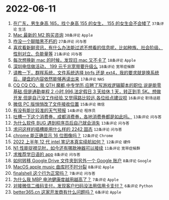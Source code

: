 # 2022-06-11

1. [在广东，男生身高 165，找个身高 155 的女生， 155 的女生会不会矮了](https://www.v2ex.com/t/858865) `37条评论` `生活`
1. [Mac 最新的 M2 购买咨询](https://www.v2ex.com/t/858840) `30条评论` `Apple`
1. [咋没一个聊暗黑不朽的](https://www.v2ex.com/t/858844) `27条评论` `问与答`
1. [喜欢看新鲜资讯，有什么办法能过滤不想看的信息呢，比如种族、社会阶级、性别对立、负能量等](https://www.v2ex.com/t/858903) `21条评论` `问与答`
1. [每次想换新 mac 的时候，发现旧 mac 又不卡了](https://www.v2ex.com/t/858882) `18条评论` `Apple`
1. [深圳电信做活动， 199 元千兆宽带要升级么](https://www.v2ex.com/t/858861) `18条评论` `宽带症候群`
1. [请教一下，群晖系统，文件系统选择 btrfs 还是 ext4，我的要求就是换系统后，硬盘的内容依然能够再读出来](https://www.v2ex.com/t/858876) `17条评论` `NAS`
1. [CQ CQ CQ，我 QTH 魔都,中专学历,应聘了写游戏逻辑脚本的职位,说是能零基础,但是通勤单程 2 小时,996,法定假日 3 天给休 1 天，转正到手 5K。想做开发,但是自己没工作经验.又觉得路比较远,各位给点建议呗](https://www.v2ex.com/t/858906) `16条评论` `职场话题`
1. [微信 PC 版悄悄改了文件接收位置](https://www.v2ex.com/t/858887) `15条评论` `微信`
1. [有没有能比较准的天气预报](https://www.v2ex.com/t/858905) `14条评论` `程序员`
1. [吐槽一下这个消费券，成都消费券，各地消费券都是如此吗。](https://www.v2ex.com/t/858912) `13条评论` `问与答`
1. [为什么软件 BUG 遇到程序员后自己就会消失](https://www.v2ex.com/t/858849) `13条评论` `问与答`
1. [求问这样的插槽能用什么样的 2242 固态](https://www.v2ex.com/t/858888) `12条评论` `问与答`
1. [chrome 能正确显示 16 位图像吗？](https://www.v2ex.com/t/858860) `12条评论` `Chrome`
1. [2022 上半年 12 代 intel 笔记本真实续航如何？](https://www.v2ex.com/t/858857) `12条评论` `硬件`
1. [N1 性能捉襟见肘，如今还有哪款神器可以接续](https://www.v2ex.com/t/858843) `11条评论` `宽带症候群`
1. [求推荐学日语的 app](https://www.v2ex.com/t/858899) `8条评论` `问与答`
1. [如何转移 Google Drive 文件夹到另外一个 Google 账户](https://www.v2ex.com/t/858877) `8条评论` `Google`
1. [MacOS apple music 曲库时不时分裂](https://www.v2ex.com/t/858867) `8条评论` `Apple`
1. [finalshell 这个行为正常吗？](https://www.v2ex.com/t/858908) `7条评论` `问与答`
1. [为什么我 MBP 电池健康度越用越高了？](https://www.v2ex.com/t/858896) `7条评论` `Apple`
1. [对接微信二维码支付，发现客户扫码没法用信用卡支付？](https://www.v2ex.com/t/858900) `6条评论` `Python`
1. [better365.cn 这家开发商有什么问题吗？](https://www.v2ex.com/t/858889) `6条评论` `Apple`
